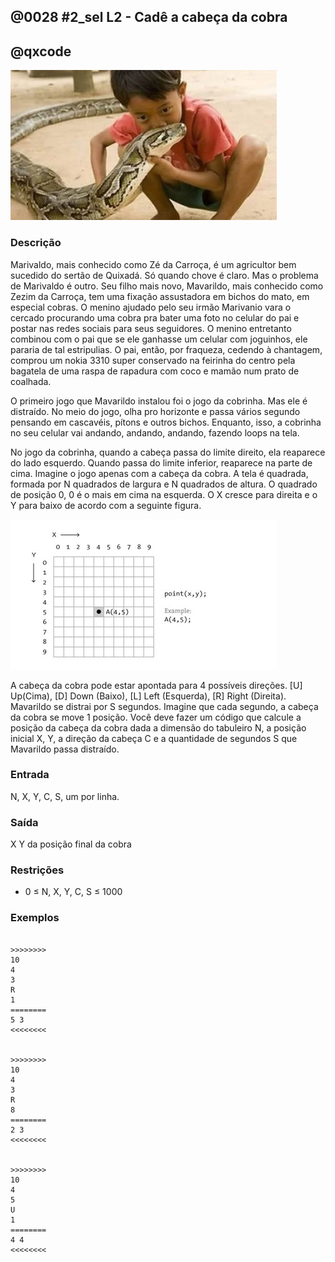 ## @0028 #2_sel L2 - Cadê a cabeça da cobra
## @qxcode

![Cobrinha](capa.jpg)

### Descrição

Marivaldo, mais conhecido como Zé da Carroça, é um agricultor bem sucedido do sertão de Quixadá. Só quando chove é claro. Mas o problema de Marivaldo é outro. Seu filho mais novo, Mavarildo, mais conhecido como Zezim da Carroça, tem uma fixação assustadora em bichos do mato, em especial cobras. O menino ajudado pelo seu irmão Marivanio vara o cercado procurando uma cobra pra bater uma foto no celular do pai e postar nas redes sociais para seus seguidores. O menino entretanto combinou com o pai que se ele ganhasse um celular com joguinhos, ele pararia de tal estripulias. O pai, então, por fraqueza, cedendo à chantagem, comprou um nokia 3310 super conservado na feirinha do centro pela bagatela de uma raspa de rapadura com coco e mamão num prato de coalhada.







O primeiro jogo que Mavarildo instalou foi o jogo da cobrinha. Mas ele é distraído. No meio do jogo, olha pro horizonte e passa vários segundo pensando em cascavéis, pítons e outros bichos. Enquanto, isso, a cobrinha no seu celular vai andando, andando, andando, fazendo loops na tela.

No jogo da cobrinha, quando a cabeça passa do limite direito, ela reaparece do lado esquerdo. Quando passa do limite inferior, reaparece na parte de cima. Imagine o jogo apenas com a cabeça da cobra. A tela é quadrada, formada por N quadrados de largura e N quadrados de altura. O quadrado de posição 0, 0 é o mais em cima na esquerda. O X cresce para direita e o Y para baixo de acordo com a seguinte figura.

![Pontos na tela](pontos.jpg)

A cabeça da cobra pode estar apontada para 4 possíveis direções. \[U\] Up(Cima), \[D\] Down (Baixo), \[L\] Left (Esquerda), \[R\] Right (Direita). Mavarildo se distrai por S segundos. Imagine que cada segundo, a cabeça da cobra se move 1 posição. Você deve fazer um código que calcule a posição da cabeça da cobra dada a dimensão do tabuleiro N, a posição inicial X, Y, a direção da cabeça C e a quantidade de segundos S que Mavarildo passa distraído.

### Entrada

N, X, Y, C, S, um por linha.

### Saída

X Y da posição final da cobra

### Restrições

* 0 ≤ N, X, Y, C, S ≤ 1000

### Exemplos

```

>>>>>>>>
10
4
3
R
1
========
5 3
<<<<<<<<


>>>>>>>>
10
4
3
R
8
========
2 3
<<<<<<<<


>>>>>>>>
10
4
5
U
1
========
4 4
<<<<<<<<

```

<!---

>>>>>>>>

20
6
12
L
21
========
5 12
<<<<<<<<


>>>>>>>>

7
5
6
D
13
========
5 5
<<<<<<<<


>>>>>>>>

11
9
10
R
36
========
1 10
<<<<<<<<


>>>>>>>>

16
8
7
L
32
========
8 7
<<<<<<<<


>>>>>>>>

15
2
13
D
35
========
2 3
<<<<<<<<


>>>>>>>>
14
0
10
U
19
========
0 5
<<<<<<<<


>>>>>>>>

12
1
4
D
42
========
1 10
<<<<<<<<


>>>>>>>>

14
11
5
D
34
========
11 11
<<<<<<<<


>>>>>>>>

22
4
20
D
20
========
4 18
<<<<<<<<


>>>>>>>>

18
10
1
R
6
========
16 1
<<<<<<<<


>>>>>>>>

18
14
14
R
31
========
9 14
<<<<<<<<


>>>>>>>>

10
5
4
D
36
========
5 0
<<<<<<<<


>>>>>>>>

10
6
9
L
7
========
9 9
<<<<<<<<


>>>>>>>>

9
0
0
L
14
========
4 0
<<<<<<<<


>>>>>>>>

12
2
8
D
0
========
2 8
<<<<<<<<


>>>>>>>>

12
0
0
U
38
========
0 10
<<<<<<<<


>>>>>>>>

9
6
2
U
49
========
6 7
<<<<<<<<


>>>>>>>>

17
16
15
R
39
========
4 15
<<<<<<<<


>>>>>>>>

17
12
4
U
39
========
12 16
<<<<<<<<


>>>>>>>>

20
10
14
U
17
========
10 17
<<<<<<<<


>>>>>>>>

6
5
2
L
42
========
5 2
<<<<<<<<


>>>>>>>>

17
0
8
R
36
========
2 8
<<<<<<<<


>>>>>>>>

6
3
5
R
19
========
4 5
<<<<<<<<


>>>>>>>>

5
4
1
L
47
========
2 1
<<<<<<<<


>>>>>>>>

16
1
3
L
27
========
6 3
<<<<<<<<


>>>>>>>>

12
4
5
L
36
========
4 5
<<<<<<<<


>>>>>>>>

10
6
3
D
24
========
6 7
<<<<<<<<


>>>>>>>>

13
5
0
L
3
========
2 0
<<<<<<<<


>>>>>>>>

24
6
0
R
15
========
21 0
<<<<<<<<


>>>>>>>>

5
4
1
D
18
========
4 4
<<<<<<<<


>>>>>>>>

10
6
1
L
5
========
1 1
<<<<<<<<


>>>>>>>>

24
16
20
R
41
========
9 20
<<<<<<<<


>>>>>>>>

15
13
10
U
14
========
13 11
<<<<<<<<


>>>>>>>>

9
7
5
R
43
========
5 5
<<<<<<<<


>>>>>>>>

16
3
13
D
36
========
3 1
<<<<<<<<


>>>>>>>>

17
9
9
R
25
========
0 9
<<<<<<<<


>>>>>>>>

12
6
1
U
45
========
6 4
<<<<<<<<


>>>>>>>>

14
11
1
L
18
========
7 1
<<<<<<<<


>>>>>>>>

13
6
12
R
29
========
9 12
<<<<<<<<


>>>>>>>>

21
13
4
D
13
========
13 17
<<<<<<<<


>>>>>>>>

23
14
21
R
18
========
9 21
<<<<<<<<


>>>>>>>>

13
4
0
L
17
========
0 0
<<<<<<<<


>>>>>>>>

21
14
0
U
33
========
14 9
<<<<<<<<


>>>>>>>>

15
14
7
L
44
========
0 7
<<<<<<<<


>>>>>>>>

15
5
14
U
36
========
5 8
<<<<<<<<


>>>>>>>>

14
12
4
R
47
========
3 4
<<<<<<<<


>>>>>>>>

12
3
4
R
11
========
2 4
<<<<<<<<


>>>>>>>>

7
2
6
D
46
========
2 3
<<<<<<<<


>>>>>>>>

13
8
1
D
10
========
8 11
<<<<<<<<

--->